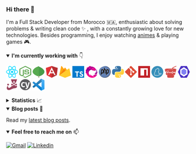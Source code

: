 ### Hi there 👋

I'm a Full Stack Developer from Morocco 🇲🇦, enthusiastic about solving problems & writing clean code :sparkles: , with a constantly growing love for new technologies. Besides programming, I enjoy watching [animes](https://axel-dev.github.io/portfolio/blog/post/my-list-of-top-10-animes-that-worth-watching) & playing games :video_game:.

<details open>
  <summary><b>I'm currently working with</b> 👇</summary>

  <p></p>

  <a href="https://reactjs.org/" target="_blank" title="React"><img src="icons/react.svg" alt="React" width="32" height="32" /></a>
  <a href="https://nodejs.org/en/" target="_blank" title="Node.js"><img src="icons/nodejs.svg" alt="Node.js" width="32" height="32" /></a>
  <a href="https://www.mongodb.com/" target="_blank" title="MongoDB"><img src="icons/mongodb.svg" alt="MongoDB" width="32" height="32" /></a>
  <a href="https://angular.io/" target="_blank" title="Angular"><img src="icons/angular.svg" alt="Angular" width="32" height="32" /></a>
  <a href="https://firebase.google.com/" target="_blank" title="Firebase"><img src="icons/firebase.svg" alt="Firebase" width="32" height="32" /></a>
  <a href="https://www.typescriptlang.org/" target="_blank" title="Typescript"><img src="icons/typescript.svg" alt="Typescript" width="32" height="32" /></a>
  <a href="https://rxjs.dev/" target="_blank" title="RxJS"><img src="icons/rxjs.svg" alt="RxJS" width="32" height="32" /></a>
  <a href="https://www.php.net/" target="_blank" title="PHP"><img src="icons/php.svg" alt="PHP" width="32" height="32" /></a>
  <a href="https://www.python.org/" target="_blank" title="Python"><img src="icons/python.svg" alt="Python" width="32" height="32" /></a>
  <a href="https://git-scm.com/" target="_blank" title="Git"><img src="icons/git.svg" alt="Git" width="32" height="32" /></a>
  <a href="https://www.npmjs.com/" target="_blank" title="NPM"><img src="icons/npm.svg" alt="NPM" width="32" height="32" /></a>
  <a href="https://yarnpkg.com/" target="_blank" title="Yarn"><img src="icons/yarn.svg" alt="Yarn" width="32" height="32" /></a>
  <a href="https://gulpjs.com/" target="_blank" title="Gulp"><img src="icons/gulp.svg" alt="Gulp" width="32" height="32" /></a>
  <a href="https://eslint.org/" target="_blank" title="Eslint"><img src="icons/eslint.svg" alt="Eslint" width="32" height="32" /></a>
  <a href="https://jestjs.io/" target="_blank" title="Jest"><img src="icons/jest.svg" alt="Jest" width="32" height="32" /></a>
  <a href="https://www.cypress.io/" target="_blank" title="Cypress"><img src="icons/cypress.svg" alt="Cypress" width="32" height="32" /></a>
  <a href="https://code.visualstudio.com/" target="_blank" title="VS Code"><img src="icons/vscode.svg" alt="VS Code" width="32" height="32" /></a>

</details>

<details>
  <summary><b>Statistics</b> 📈</summary>

  <div align="center">

  <img align="center" src="https://github-readme-stats.vercel.app/api?username=axel-dev&rank_icon=percentile&show_icons=true&count_private=true&hide_border=true&card_width=450" alt="AXeL's github stats" />

  <img align="center" src="https://github-readme-stats.vercel.app/api/top-langs?username=axel-dev&layout=compact&hide_border=true&langs_count=10" alt="Top Langs" />

  <p></p>

  ![visitors](https://vbr.nathanchung.dev/badge?page_id=axel-dev&color=0f80c1&style=flat&logo=Github&hit=false)

  </div>
</details>

<details open>
  <summary><b>Blog posts</b> 📝</summary>
  
  <p></p>
  
  Read my [latest blog posts](https://axel-dev.github.io/portfolio/blog).
</details>

<details open>
  <summary><b>Feel free to reach me on</b> 📫</summary>
  
  <p></p>
  
  [![Gmail](https://img.shields.io/badge/Gmail-D14836?style=for-the-badge&logo=gmail&logoColor=white)](mailto:contact.axel.dev@gmail.com)
  [![Linkedin](https://img.shields.io/badge/LinkedIn-0077B5?style=for-the-badge&logo=linkedin&logoColor=white)](https://www.linkedin.com/in/anass-denna)

</details>
